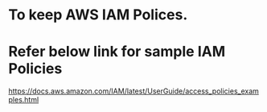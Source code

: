 # To keep AWS IAM Polices.

# Refer below link for sample IAM Policies
https://docs.aws.amazon.com/IAM/latest/UserGuide/access_policies_examples.html

